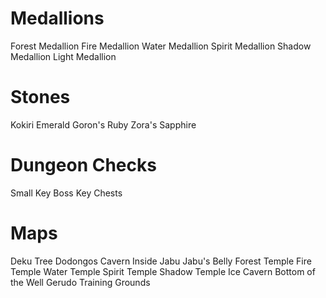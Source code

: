 # Medallions
Forest Medallion
Fire Medallion
Water Medallion
Spirit Medallion
Shadow Medallion
Light Medallion

# Stones
Kokiri Emerald
Goron's Ruby
Zora's Sapphire

# Dungeon Checks
Small Key
Boss Key
Chests

# Maps
Deku Tree
Dodongos Cavern
Inside Jabu Jabu's Belly
Forest Temple
Fire Temple
Water Temple
Spirit Temple
Shadow Temple
Ice Cavern
Bottom of the Well
Gerudo Training Grounds

